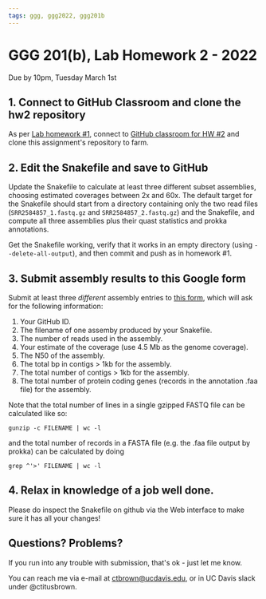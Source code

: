 ```yaml
---
tags: ggg, ggg2022, ggg201b
---
```

# GGG 201(b), Lab Homework 2 - 2022

Due by 10pm, Tuesday March 1st

## 1. Connect to GitHub Classroom and clone the hw2 repository

As per [Lab homework #1](https://hackmd.io/kW_TiOLsQxeQzRlj6C33jg?view), connect to [GitHub classroom for HW #2](https://classroom.github.com/a/0f_Y_SSM) and clone this assignment's repository to farm.

## 2. Edit the Snakefile and save to GitHub

Update the Snakefile to calculate at least three different subset assemblies, choosing estimated coverages between 2x and 60x. The default target for the Snakefile should start from a directory containing only the two read files (`SRR2584857_1.fastq.gz` and `SRR2584857_2.fastq.gz`) and the Snakefile, and compute all three assemblies plus their quast statistics and prokka annotations.

Get the Snakefile working, verify that it works in an empty directory (using `--delete-all-output`), and then commit and push as in homework #1.

## 3. Submit assembly results to this Google form

Submit at least three _different_ assembly entries to [this form](https://docs.google.com/forms/d/e/1FAIpQLSeZlOhKgxGCTg7lgM7bePmEboGpM5-5zon2HPKwLQzyP04G5Q/viewform), which will ask for the following information:
1. Your GitHub ID.
2. The filename of one assemby produced by your Snakefile.
3. The number of reads used in the assembly.
4. Your estimate of the coverage (use 4.5 Mb as the genome coverage).
5. The N50 of the assembly.
6. The total bp in contigs > 1kb for the assembly.
7. The total number of contigs > 1kb for the assembly.
8. The total number of protein coding genes (records in the annotation .faa file) for the assembly.

Note that the total number of lines in a single gzipped FASTQ file can be calculated like so:
```
gunzip -c FILENAME | wc -l
```

and the total number of records in a FASTA file (e.g. the .faa file output by prokka) can be calculated by doing
```
grep ^'>' FILENAME | wc -l
```

## 4. Relax in knowledge of a job well done.

Please do inspect the Snakefile on github via the Web interface to make sure it has all your changes!

## Questions? Problems?

If you run into any trouble with submission, that's ok - just let me know.

You can reach me via e-mail at ctbrown@ucdavis.edu, or in UC Davis slack under @ctitusbrown.
